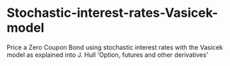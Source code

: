 # Stochastic-interest-rates-Vasicek-model
Price a Zero Coupon Bond using stochastic interest rates with the Vasicek model as explained into
J. Hull 'Option, futures and other derivatives'
